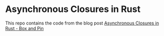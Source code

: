 # Asynchronous Closures in Rust

This repo contains the code from the blog post [Asynchronous Closures in Rust - Box and Pin](https://www.bitfalter.com/async-closures)
